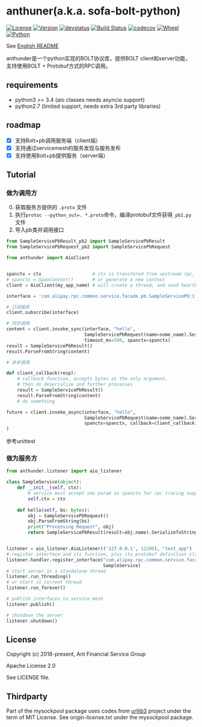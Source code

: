 # anthuner(a.k.a. sofa-bolt-python)

[![License](https://img.shields.io/badge/license-Apache_2.0-lightgrey.svg)](https://pypi.org/project/anthunder/)
[![Version](https://img.shields.io/pypi/v/anthunder.svg)](https://pypi.org/project/anthunder/)
[![devstatus](https://img.shields.io/pypi/status/anthunder.svg)](https://pypi.org/project/anthunder/)
[![Build Status](https://img.shields.io/travis/alipay/sofa-bolt-python/master.svg)](https://travis-ci.org/alipay/sofa-bolt-python)
[![codecov](https://img.shields.io/codecov/c/gh/alipay/sofa-bolt-python/master.svg)](https://codecov.io/gh/alipay/sofa-bolt-python)
[![Wheel](https://img.shields.io/pypi/wheel/anthunder.svg)](https://pypi.org/project/anthunder/)
[![Python](https://img.shields.io/pypi/pyversions/anthunder.svg)](https://pypi.org/project/anthunder/)

See [English README](https://github.com/alipay/sofa-bolt-python/blob/master/README.en.md)

anthunder是一个python实现的BOLT协议库，提供BOLT client和server功能，支持使用BOLT + Protobuf方式的RPC调用。

## requirements

- python3 >= 3.4 (aio classes needs asyncio support)
- python2.7 (limited support, needs extra 3rd party libraries)


## roadmap

- [x] 支持Bolt+pb调用服务端（client端）
- [x] 支持通过servicemesh的服务发现与服务发布
- [x] 支持使用Bolt+pb提供服务（server端）

## Tutorial

### 做为调用方
0. 获取服务方提供的 `.proto` 文件
1. 执行`protoc --python_out=. *.proto`命令，编译protobuf文件获得`_pb2.py`文件
2. 导入pb类并调用接口

```python
from SampleServicePbResult_pb2 import SampleServicePbResult
from SampleServicePbRequest_pb2 import SampleServicePbRequest

from anthunder import AioClient


spanctx = ctx                   # ctx is transfered from upstream rpc, which is an object of mytracer.SpanContext, stores rpc_trace_context
# spanctx = SpanContext()       # or generate a new context
client = AioClient(my_app_name) # will create a thread, and send heartbeat to mesh every 30s

interface = 'com.alipay.rpc.common.service.facade.pb.SampleServicePb:1.0'

# 订阅服务
client.subscribe(interface)

# 同步调用
content = client.invoke_sync(interface, "hello",
                             SampleServicePbRequest(name=some_name).SerializeToString(),
                             timeout_ms=500, spanctx=spanctx)
result = SampleServicePbResult()
result.ParseFromString(content)

# 异步调用

def client_callback(resp):
    # callback function, accepts bytes as the only argument,
    # then do deserialize and further processes
    result = SampleServicePbResult()
    result.ParseFromString(content)
    # do something

future = client.invoke_async(interface, "hello", 
                             SampleServicePbRequest(name=some_name).SerializeToString(),
                             spanctx=spanctx, callback=client_callback)
)

```

参考unittest

### 做为服务方

```python
from anthunder.listener import aio_listener

class SampleService(object):
    def __init__(self, ctx):
        # service must accept one param as spanctx for rpc tracing support
        self.ctx = ctx
        
    def hello(self, bs: bytes):
        obj = SampleServicePbRequest()
        obj.ParseFromString(bs)
        print("Processing Request", obj)
        return SampleServicePbResult(result=obj.name).SerializeToString()


listener = aio_listener.AioListener(('127.0.0.1', 12200), "test_app")
# register interface and its function, plus its protobuf definition class
listener.handler.register_interface("com.alipay.rpc.common.service.facade.pb.SampleServicePb:1.0",
                                    SampleService)
# start server in a standalone thread
listener.run_threading()
# or start in current thread
listener.run_forever()

# publish interfaces to service mesh
listener.publish()

# shutdown the server
listener.shutdown()

```

## License

Copyright (c) 2018-present, Ant Financial Service Group

Apache License 2.0

See LICENSE file.

## Thirdparty

Part of the mysockpool package uses codes from [urllib3](https://github.com/urllib3/urllib3) project 
under the term of MIT License. See origin-license.txt under the mysockpool package.

